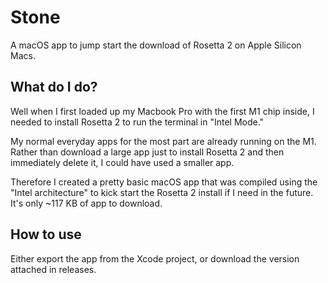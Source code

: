 # Stone

A macOS app to jump start the download of Rosetta 2 on Apple Silicon Macs.

## What do I do?

Well when I first loaded up my Macbook Pro with the first M1 chip inside, I needed to install Rosetta 2 to run the terminal in "Intel Mode."

My normal everyday apps for the most part are already running on the M1.  Rather than download a large app just to install Rosetta 2 and then immediately delete it, I could have used a smaller app.

Therefore I created a pretty basic macOS app that was compiled using the "Intel architecture" to kick start the Rosetta 2 install if I need in the future.  It's only ~117 KB of app to download.

## How to use

Either export the app from the Xcode project, or download the version attached in releases.